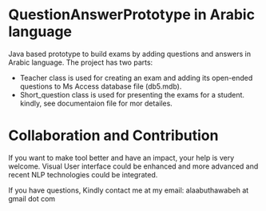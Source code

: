 # QuestionAnswerPrototype in Arabic language
Java based prototype to build exams by adding questions and answers in Arabic language.
The project has two parts: 
  - Teacher class is used for creating an exam and adding its open-ended questions to Ms Access database file (db5.mdb).
  - Short_question class is used for presenting the exams for a student.
  kindly, see documentaion file for mor detailes.
  
# Collaboration and Contribution  
If you want to make tool better and have an impact, your help is very welcome. Visual User interface could be enhanced and more advanced and recent NLP technologies could be integrated. 

If you have questions, Kindly contact me at my email: alaabuthawabeh at gmail dot com


